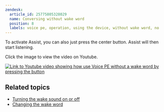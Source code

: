 ```yaml
---
zendesk:
  article_id: 25775805328029
  name: Conversing without wake word
  position: 8
  labels: voice pe, operation, using the device, without wake word, no wake word
---
```


To activate Assist, you can also just press the center button. Assist will then start listening.

   Click the image to view the video on Youtube.

   [![Link to Youtube video showing how use Voice PE without a wake word by pressing the button](https://img.youtube.com/vi/e1f-lBJRgyo/0.jpg)](https://www.youtube.com/watch?v=e1f-lBJRgyo)

## Related topics

- [Turning the wake sound on or off](/hc/en-us/articles/25774481113629-Turning-the-wake-sound-on-or-off)
- [Changing the wake word](/hc/en-us/articles/25775743017629-Changing-the-wake-word)